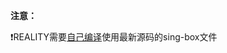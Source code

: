 **注意：**

:exclamation:REALITY需要[自己编译](https://github.com/chika0801/sing-box-install/blob/main/compile_sing-box_with_reality_server.md)使用最新源码的sing-box文件
